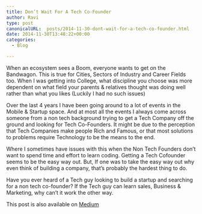 ```yaml
---
title: Don’t Wait For A Tech Co-Founder
author: Ravi
type: post
canonicalURL:  posts/2014-11-30-dont-wait-for-a-tech-co-founder.html
date: 2014-11-30T13:48:22+00:00
categories:
  - Blog

---
```

When an ecosystem sees a Boom, everyone wants to get on the Bandwagon. This is true for Cities, Sectors of Industry and Career Fields too. When I was getting into College, what discipline you choose was more dependent on what field your parents & relatives thought was doing well rather than what you likes (Luckily I had no such issues)

Over the last 4 years I have been going around to a lot of events in the Mobile & Startup space. And at most all the events I always come across someone from a non tech background trying to get a Tech Company off the ground and looking for Tech Co-Founders. It might be due to the perception that Tech Companies make people Rich and Famous, or that most solutions to problems require Technology to be the means to the end.

Where I sometimes have issues with this when the Non Tech Founders don’t want to spend time and effort to learn coding. Getting a Tech Cofounder seems to be the easy way out. But, If one was to take the easy way out why even think of building a company, that’s probably the hardest thing to do.

Have you ever heard of a Tech guy looking to build a startup and searching for a non tech co-founder? If the Tech guy can learn sales, Business & Marketing, why can’t it work the other way.

This post is also available on <a href="https://medium.com/@Ravivyas/dont-wait-for-a-tech-co-founder-5e097a250c73#.wr8ig1aow">Medium</a>
